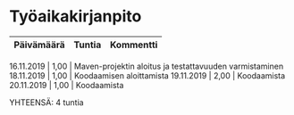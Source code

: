 # Työaikakirjanpito

Päivämäärä | Tuntia | Kommentti
------------ | ------------- | -------------

16.11.2019 | 1,00 | Maven-projektin aloitus ja testattavuuden varmistaminen
18.11.2019 | 1,00 | Koodaamisen aloittamista
19.11.2019 | 2,00 | Koodaamista
20.11.2019 | 1,00 | Koodaamista

YHTEENSÄ: 4 tuntia
